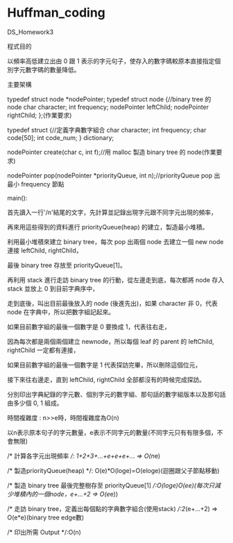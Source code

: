 # Huffman_coding
DS_Homework3

程式目的

以頻率高低建立出由 0 跟 1 表示的字元句子，使存入的數字碼較原本直接指定個別字元數字碼的數量降低。

主要架構

typedef struct node *nodePointer;
typedef struct node {//binary tree 的 node
    char character;
    int frequency;
    nodePointer leftChild;
    nodePointer rightChild;
};(作業要求)

typedef struct {//定義字典數字組合
    char character;
    int frequency;
    char code[50];
    int code_num;
} dictionary;

nodePointer create(char c, int f);//用 malloc 製造 binary tree 的 node(作業要求)

nodePointer pop(nodePointer *priorityQueue, int n);//priorityQueue pop 出最小 frequency 節點

main():

首先讀入一行'/n'結尾的文字，先計算並記錄出現字元跟不同字元出現的頻率，

再來用這些得到的資料進行 priorityQueue(heap) 的建立，製造最小堆積。

利用最小堆積來建立 binary tree，每次 pop 出兩個 node 去建立一個 new node 連接 leftChild, rightChild，

最後 binary tree 存放至 priorityQueue[1]。

再利用 stack 進行走訪 binary tree 的行動，從左邊走到底，每次都將 node 存入 stack 並放上 0 到目前字典序中，

走到底後，叫出目前最後放入的 node (後進先出)，如果 character 非 0，代表 node 在字典中，所以把數字組記起來。

如果目前數字組的最後一個數字是 0 要換成 1，代表往右走，

因為每次都是兩個兩個建立 newnode，所以每個 leaf 的 parent 的 leftChild, rightChild 一定都有連接，

如果目前數字組的最後一個數字是 1 代表探訪完畢，所以刪除這個位元，

接下來往右邊走，直到 leftChild, rightChild 全部都沒有的時候完成探訪。

分別印出字典紀錄的字元數、個別字元的數字組、那句話的數字組版本以及那句話由多少個 0, 1 組成。

時間複雜度 : n>>e時，時間複雜度為O(n)

以n表示原本句子的字元數量，e表示不同字元的數量(不同字元只有有限多個，不會無限)

/* 計算各字元出現頻率 */: 1+2+3+...+e+e+e+... => O(n*e)

/* 製造priorityQueue(heap) */: O(e)*O(loge)=O(eloge)(迴圈跟父子節點移動)

/* 製造 binary tree 最後完整樹存至 priorityQueue[1] */:O(loge)*O(e*e)(每次只減少堆積內的一個node，e+...+2 => O(e*e))

/* 走訪 binary tree，定義出每個點的字典數字組合(使用stack) */:2*(e+...+2) => O(e*e)(binary tree edge數)

/* 印出所需 Output */:O(n)
